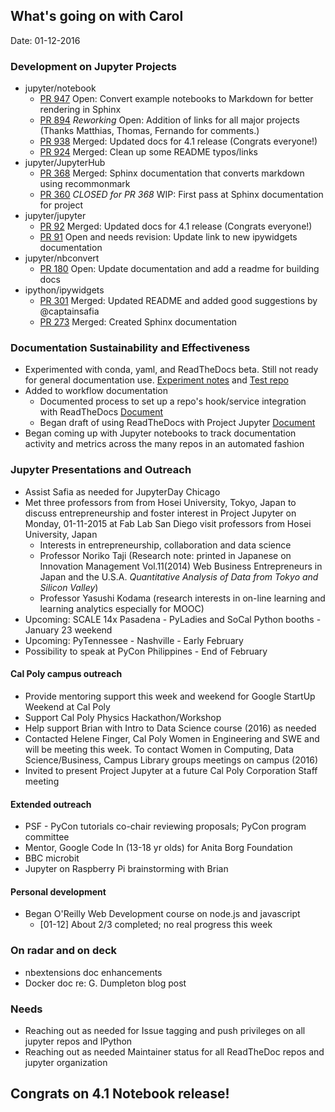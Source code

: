 ## What's going on with Carol
Date: 01-12-2016

### Development on Jupyter Projects

- jupyter/notebook
  - [PR 947](https://github.com/jupyter/notebook/pull/947) Open: Convert example notebooks to Markdown for better rendering in Sphinx
  - [PR 894](https://github.com/jupyter/notebook/pull/894) *Reworking* Open: Addition of
     links for all major projects (Thanks Matthias, Thomas, Fernando for comments.)
  - [PR 938](https://github.com/jupyter/notebook/pull/938) Merged: Updated docs for 4.1 release (Congrats everyone!)
  - [PR 924](https://github.com/jupyter/notebook/pull/924) Merged: Clean up some README typos/links
- jupyter/JupyterHub
  - [PR 368](https://github.com/jupyter/jupyterhub/pull/368) Merged: Sphinx documentation that converts markdown using recommonmark
  - [PR 360](https://github.com/jupyter/jupyterhub/pull/360) *CLOSED for PR 368* WIP: First pass at Sphinx documentation for project
- jupyter/jupyter
  - [PR 92](https://github.com/jupyter/jupyter/pull/92) Merged: Updated docs for 4.1 release (Congrats everyone!)
  - [PR 91](https://github.com/jupyter/jupyter/pull/91) Open and needs revision: Update link to new ipywidgets documentation
- jupyter/nbconvert
  - [PR 180](https://github.com/jupyter/nbconvert/pull/180) Open: Update documentation and add a readme for building docs
- ipython/ipywidgets
  - [PR 301](https://github.com/ipython/ipywidgets/pull/301) Merged: Updated README and added good suggestions by @captainsafia
  - [PR 273](https://github.com/ipython/ipywidgets/pull/273) Merged: Created Sphinx documentation

### Documentation Sustainability and Effectiveness
- Experimented with conda, yaml, and ReadTheDocs beta. Still not ready for general documentation use. [Experiment notes](doc-workflow/experimental-conda-rtd.md) and [Test repo](https://github.com/willingc/test-jupyter/tree/testrtd)
- Added to workflow documentation
  * Documented process to set up a repo's hook/service integration with ReadTheDocs [Document](doc-workflow/docs-rtd-hook.md)
  * Began draft of using ReadTheDocs with Project Jupyter [Document](doc-workflow/docs-readthedocs.md)
- Began coming up with Jupyter notebooks to track documentation activity and metrics across the many repos in an automated fashion

### Jupyter Presentations and Outreach
* Assist Safia as needed for JupyterDay Chicago
* Met three professors from from Hosei University, Tokyo, Japan to discuss entrepreneurship and foster interest in Project Jupyter on Monday, 01-11-2015 at Fab Lab San Diego visit professors from Hosei University, Japan
    - Interests in entrepreneurship, collaboration and data science
    - Professor Noriko Taji (Research note: printed in Japanese on Innovation Management Vol.11(2014) Web Business Entrepreneurs
      in Japan and the U.S.A. *Quantitative Analysis of Data from Tokyo and Silicon Valley*)
    - Professor Yasushi Kodama (research interests in on-line learning and learning analytics especially for MOOC)
* Upcoming: SCALE 14x Pasadena - PyLadies and SoCal Python booths - January 23 weekend
* Upcoming: PyTennessee - Nashville - Early February
* Possibility to speak at PyCon Philippines - End of February

#### Cal Poly campus outreach
* Provide mentoring support this week and weekend for Google StartUp Weekend at Cal Poly
* Support Cal Poly Physics Hackathon/Workshop
* Help support Brian with Intro to Data Science course (2016) as needed
* Contacted Helene Finger, Cal Poly Women in Engineering and SWE and will be meeting this week. To contact Women in Computing, Data Science/Business, Campus Library groups meetings on campus (2016)
* Invited to present Project Jupyter at a future Cal Poly Corporation Staff meeting

#### Extended outreach
* PSF - PyCon tutorials co-chair reviewing proposals; PyCon program committee
* Mentor, Google Code In (13-18 yr olds) for Anita Borg Foundation
* BBC microbit
* Jupyter on Raspberry Pi brainstorming with Brian

#### Personal development
* Began O'Reilly Web Development course on node.js and javascript
  - [01-12] About 2/3 completed; no real progress this week

### On radar and on deck
* nbextensions doc enhancements
* Docker doc re: G. Dumpleton blog post

### Needs
* Reaching out as needed for Issue tagging and push privileges on all jupyter repos and IPython
* Reaching out as needed Maintainer status for all ReadTheDoc repos and jupyter organization

## Congrats on 4.1 Notebook release!
